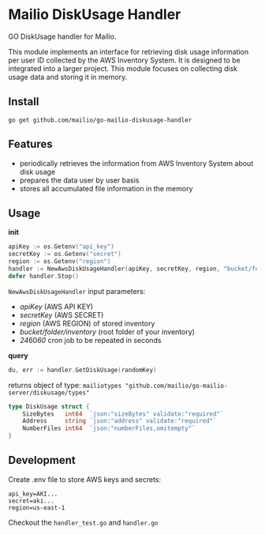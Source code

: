 # Mailio DiskUsage Handler

GO DiskUsage handler for Mailio. 

This module implements an interface for retrieving disk usage information per user ID collected by the AWS Inventory System. It is designed to be integrated into a larger project. This module focuses on collecting disk usage data and storing it in memory.

## Install

```
go get github.com/mailio/go-mailio-diskusage-handler
```

## Features

- periodically retrieves the information from AWS Inventory System about disk usage 
- prepares the data user by user basis
- stores all accumulated file information in the memory

## Usage

**init**
```go
apiKey := os.Getenv("api_key")
secretKey := os.Getenv("secret")
region := os.Getenv("region")
handler := NewAwsDiskUsageHandler(apiKey, secretKey, region, "bucket/folder/inventory",24*60*60)
defer handler.Stop()
```

`NewAwsDiskUsageHandler` input parameters:
- *apiKey* (AWS API KEY) 
- *secretKey* (AWS SECRET)
- *region* (AWS REGION) of stored inventory
- *bucket/folder/inventory* (root folder of your inventory)
- *24*60*60* cron job to be repeated in seconds

**query**
```go
du, err := handler.GetDiskUsage(randomKey)
```
returns object of type: `mailiotypes "github.com/mailio/go-mailio-server/diskusage/types"`

```go
type DiskUsage struct {
	SizeBytes   int64  `json:"sizeBytes" validate:"required"`
	Address     string `json:"address" validate:"required"`
	NumberFiles int64  `json:"numberFiles,omitempty"`
}
```

## Development

Create .env file to store AWS keys and secrets: 
```env
api_key=AKI...
secret=aki...
region=us-east-1
```

Checkout the `handler_test.go` and `handler.go`




